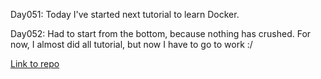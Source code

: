 <p>Day051: Today I've started next tutorial to learn Docker.</p>

<p>Day052: Had to start from the bottom, because nothing has crushed. For now, I almost did all tutorial, but now I have to go to work :/</p>

[Link to repo](https://github.com/xwojziarnik/DockerFlaskNginxUwsgi)